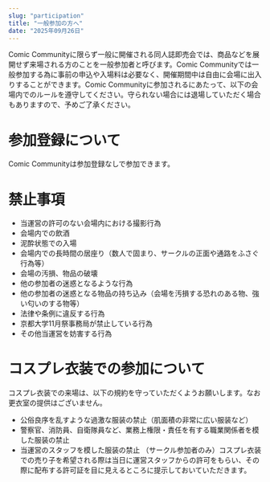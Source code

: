 ```yaml
---
slug: "participation"
title: "一般参加の方へ"
date: "2025年09月26日"
---
```


Comic Communityに限らず一般に開催される同人誌即売会では、商品などを展開せず来場される方のことを一般参加者と呼びます。Comic Communityでは一般参加する為に事前の申込や入場料は必要なく、開催期間中は自由に会場に出入りすることができます。Comic Communityに参加されるにあたって、以下の会場内でのルールを遵守してください。守られない場合には退場していただく場合もありますので、予めご了承ください。

# 参加登録について
Comic Communityは参加登録なしで参加できます。

# 禁止事項
- 当運営の許可のない会場内における撮影行為
- 会場内での飲酒
- 泥酔状態での入場
- 会場内での長時間の居座り（数人で固まり、サークルの正面や通路をふさぐ行為等）
- 会場の汚損、物品の破壊
- 他の参加者の迷惑となるような行為
- 他の参加者の迷惑となる物品の持ち込み（会場を汚損する恐れのある物、強い匂いのする物等）
- 法律や条例に違反する行為
- 京都大学11月祭事務局が禁止している行為
- その他当運営を妨害する行為

# コスプレ衣装での参加について
コスプレ衣装での来場は、以下の規約を守っていただくようお願いします。なお更衣室の提供はございません。

- 公俗良序を乱すような過激な服装の禁止（肌面積の非常に広い服装など）
- 警察官、消防員、自衛隊員など、業務上権限・責任を有する職業関係者を模した服装の禁止
- 当運営のスタッフを模した服装の禁止
（サークル参加者のみ）コスプレ衣装での売り子を希望される際は当日に運営スタッフからの許可をもらい、その際に配布する許可証を目に見えるところに提示しておいていただきます。
